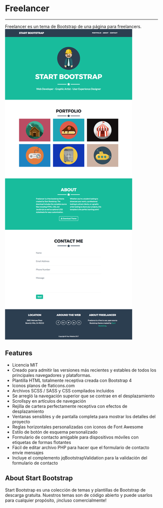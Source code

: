 # Freelancer
_____________


Freelancer es un tema de Bootstrap de una página para freelancers.
![Freelancer Website](docs/fullpage.png)

## Features


* Licencia MIT
* Creado para admitir las versiones más recientes y estables de todos los principales navegadores y plataformas.
* Plantilla HTML totalmente receptiva creada con Bootstrap 4
* Iconos planos de flaticons.com
* Archivos SCSS / SASS y CSS compilados incluidos
* Se arregló la navegación superior que se contrae en el desplazamiento
* Scrollspy en artículos de navegación
* Rejilla de cartera perfectamente receptiva con efectos de desplazamiento
* Ventanas sensibles y de pantalla completa para mostrar los detalles del proyecto
* Reglas horizontales personalizadas con iconos de Font Awesome
* Estilo de botón de esquema personalizado
* Formulario de contacto amigable para dispositivos móviles con etiquetas de formas flotantes
* Fácil de editar archivo PHP para hacer que el formulario de contacto envíe mensajes
* Incluye el complemento jqBootstrapValidation para la validación del formulario de contacto





## About Start Bootstrap

Start Bootstrap es una colección de temas y plantillas de Bootstrap de descarga gratuita. Nuestros temas son de código abierto y puede usarlos para cualquier propósito, ¡incluso comercialmente!


